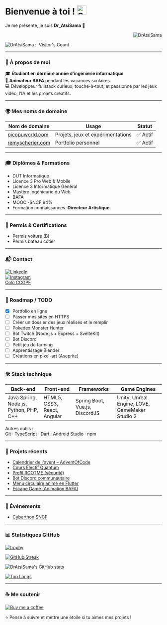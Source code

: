 # Bienvenue à toi ! <img src="https://media.giphy.com/media/hvRJCLFzcasrR4ia7z/giphy.gif" width="30px" alt="Salut">  
Je me présente, je suis **__Dr_AtsiSama__** 🚀   
<p>
  <p align="right">
    <img src="https://komarev.com/ghpvc/?username=DarekaSama&style=plastic&color=blueviolet&label=Nombre+de+visite+du+profil+:" alt="DrAtsiSama">
  </p>
  <p align="left">
    <img src="https://profile-counter.glitch.me/{DarekaSama}/count.svg" alt="DrAtsiSama :: Visitor's Count">
  </p>
</p>

---

### 👤 À propos de moi
🎓 **Étudiant en dernière année d’ingénierie informatique**  
🎲 **Animateur BAFA** pendant les vacances scolaires  
💻 Développeur fullstack curieux, touche-à-tout, et passionné par les jeux vidéo, l’IA et les projets créatifs.

---

### 🌍 Mes noms de domaine
| Nom de domaine | Usage | Statut |
|----------------|-------|--------|
| [picopuworld.com](http://picopuworld.com) | Projets, jeux et expérimentations | ✅ Actif |
| [remyscherier.com](http://remyscherier.com:3000/) | Portfolio personnel | ✅ Actif |

---

### 🎓 Diplômes & Formations
- DUT Informatique  
- Licence 3 Pro Web & Mobile
- Licence 3 Informatique Général
- Mastère Ingénieurie du Web
- BAFA
- MOOC -SNCF 94%
- Formation connaissances :**Directeur Artistique** 

---

### 🚗 Permis & Certifications
- Permis voiture (B)  
- Permis bateau côtier  


---

### 📬 Contact
[![LinkedIn](https://img.shields.io/badge/-LinkedIn-0A66C2?style=flat&logo=linkedin&logoColor=white)](https://www.linkedin.com/in/scherierremy)  
[![Instagram](https://img.shields.io/badge/-Instagram-E4405F?style=flat&logo=instagram&logoColor=white)](https://www.instagram.com/synesios_alchimiste/)  
[Colo CCGPF](https://recrutement-sej.ccgpfcheminots.com/front-identifier.html)

---

### 📌 Roadmap / TODO
- [x] Portfolio en ligne  
- [ ] Passer mes sites en HTTPS  
- [ ] Créer un dossier des jeux réalisés et le remplir  
- [ ] Pokedex Monster Hunter  
- [ ] Bot Twitch (Node.js + Express + SvelteKit)  
- [ ] Bot Discord  
- [ ] Petit jeu de farming  
- [ ] Apprentissage Blender  
- [ ] Créations en pixel-art (Aseprite)  

---

### 🛠 Stack technique
| **Back-end** | **Front-end** | **Frameworks** | **Game Engines** |
|--------------|---------------|----------------|------------------|
| Java Spring, Node.js, Python, PHP, C++ | HTML5, CSS3, React, Angular | Spring Boot, Vue.js, DiscordJS | Unity, Unreal Engine, LÖVE, GameMaker Studio 2 |

Autres outils :  
Git · TypeScript · Dart · Android Studio · npm  

---

### 🚀 Projets récents
- [Calendrier de l'avent – AdventOfCode](https://github.com/DrAtsiSama/AdventOfCode)  
- [Cours Electif Quantum](https://github.com/DrAtsiSama/Electif-quantum)  
- [Profil ROOTME (sécurité)](https://www.root-me.org/Dr_AtsiSama)  
- [Bot Discord communautaire](https://github.com/DrAtsiSama/Opal_BotDiscord)  
- [Menu circulaire animé en Flutter](https://github.com/DrAtsiSama/GameAndPrograming/tree/main/Flutter/AnimatedCircularMenu)  
- [Escape Game (Animation BAFA)](https://github.com/DrAtsiSama/GameAndPrograming/tree/main/EscapeGame)  

---

### 🎉 Événements
- [Cyberthon SNCF](https://www.twitch.tv/sncfgaming)

---

### 📊 Statistiques GitHub
[![trophy](https://github-profile-trophy.vercel.app/?username=DrAtsiSama&theme=onedark)](https://github.com/ryo-ma/github-profile-trophy)  

[![GitHub Streak](http://github-readme-streak-stats.herokuapp.com?user=DrAtsiSama&theme=dark&hide_border=true&date_format=j%20M%5B%20Y%5D)](https://git.io/streak-stats)  

![DrAtsiSama's GitHub stats](https://github-readme-stats.vercel.app/api?username=DrAtsiSama&show_icons=true&theme=dark)  

[![Top Langs](https://github-readme-stats.vercel.app/api/top-langs/?username=DrAtsiSama&layout=compact)](https://github.com/DrAtsiSama/github-readme-stats)  

---

### ☕ Me soutenir
[![Buy me a coffee](https://img.buymeacoffee.com/button-api/?text=Offrir%20un%20café&emoji=&slug=DrAtsiSama&button_colour=FFDD00&font_colour=000000&font_family=Cookie&outline_colour=000000&coffee_colour=ffffff)](https://www.buymeacoffee.com/DrAtsiSama)  

⭐ Pense à suivre et mettre une étoile si tu aimes mes projets !
